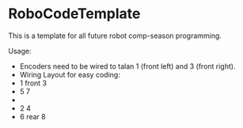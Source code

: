 # RoboCodeTemplate
This is a template for all future robot comp-season programming.

Usage:
- Encoders need to be wired to talan 1 (front left) and 3 (front right).
- Wiring Layout for easy coding:
- 	1	front	3
- 	5	    	7
-
- 	2	    	4
- 	6	rear  	8

